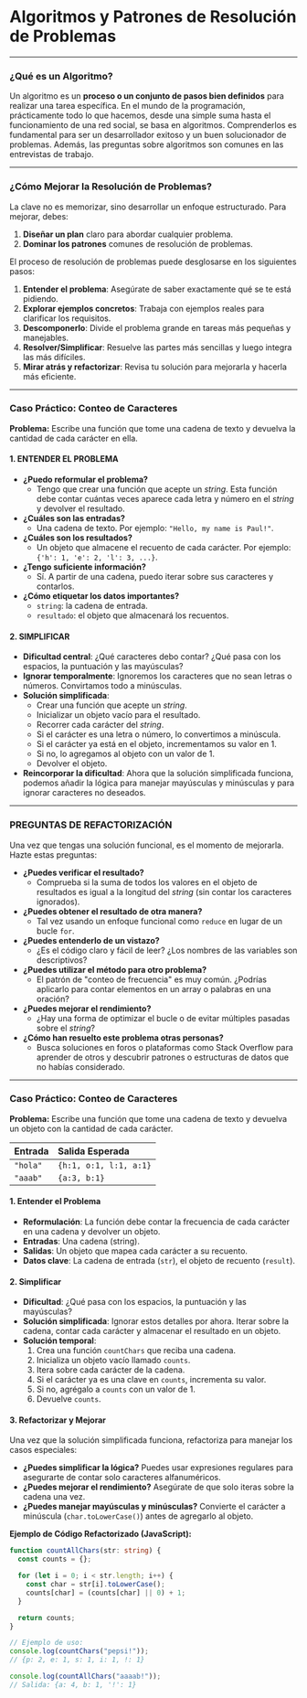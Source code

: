 # Algoritmos y Patrones de Resolución de Problemas

---

### ¿Qué es un Algoritmo?

Un algoritmo es un **proceso o un conjunto de pasos bien definidos** para realizar una tarea específica. En el mundo de la programación, prácticamente todo lo que hacemos, desde una simple suma hasta el funcionamiento de una red social, se basa en algoritmos. Comprenderlos es fundamental para ser un desarrollador exitoso y un buen solucionador de problemas. Además, las preguntas sobre algoritmos son comunes en las entrevistas de trabajo.

---

### ¿Cómo Mejorar la Resolución de Problemas?

La clave no es memorizar, sino desarrollar un enfoque estructurado. Para mejorar, debes:

1.  **Diseñar un plan** claro para abordar cualquier problema.
2.  **Dominar los patrones** comunes de resolución de problemas.

El proceso de resolución de problemas puede desglosarse en los siguientes pasos:

1.  **Entender el problema**: Asegúrate de saber exactamente qué se te está pidiendo.
2.  **Explorar ejemplos concretos**: Trabaja con ejemplos reales para clarificar los requisitos.
3.  **Descomponerlo**: Divide el problema grande en tareas más pequeñas y manejables.
4.  **Resolver/Simplificar**: Resuelve las partes más sencillas y luego integra las más difíciles.
5.  **Mirar atrás y refactorizar**: Revisa tu solución para mejorarla y hacerla más eficiente.

---

### Caso Práctico: Conteo de Caracteres

**Problema:** Escribe una función que tome una cadena de texto y devuelva la cantidad de cada carácter en ella.

#### 1. ENTENDER EL PROBLEMA

- **¿Puedo reformular el problema?**
  - Tengo que crear una función que acepte un _string_. Esta función debe contar cuántas veces aparece cada letra y número en el _string_ y devolver el resultado.
- **¿Cuáles son las entradas?**
  - Una cadena de texto. Por ejemplo: `"Hello, my name is Paul!"`.
- **¿Cuáles son los resultados?**
  - Un objeto que almacene el recuento de cada carácter. Por ejemplo: `{'h': 1, 'e': 2, 'l': 3, ...}`.
- **¿Tengo suficiente información?**
  - Sí. A partir de una cadena, puedo iterar sobre sus caracteres y contarlos.
- **¿Cómo etiquetar los datos importantes?**
  - `string`: la cadena de entrada.
  - `resultado`: el objeto que almacenará los recuentos.

#### 2. SIMPLIFICAR

- **Dificultad central**: ¿Qué caracteres debo contar? ¿Qué pasa con los espacios, la puntuación y las mayúsculas?
- **Ignorar temporalmente**: Ignoremos los caracteres que no sean letras o números. Convirtamos todo a minúsculas.
- **Solución simplificada**:
  - Crear una función que acepte un _string_.
  - Inicializar un objeto vacío para el resultado.
  - Recorrer cada carácter del _string_.
  - Si el carácter es una letra o número, lo convertimos a minúscula.
  - Si el carácter ya está en el objeto, incrementamos su valor en 1.
  - Si no, lo agregamos al objeto con un valor de 1.
  - Devolver el objeto.
- **Reincorporar la dificultad**: Ahora que la solución simplificada funciona, podemos añadir la lógica para manejar mayúsculas y minúsculas y para ignorar caracteres no deseados.

---

### PREGUNTAS DE REFACTORIZACIÓN

Una vez que tengas una solución funcional, es el momento de mejorarla. Hazte estas preguntas:

- **¿Puedes verificar el resultado?**
  - Comprueba si la suma de todos los valores en el objeto de resultados es igual a la longitud del _string_ (sin contar los caracteres ignorados).
- **¿Puedes obtener el resultado de otra manera?**
  - Tal vez usando un enfoque funcional como `reduce` en lugar de un bucle `for`.
- **¿Puedes entenderlo de un vistazo?**
  - ¿Es el código claro y fácil de leer? ¿Los nombres de las variables son descriptivos?
- **¿Puedes utilizar el método para otro problema?**
  - El patrón de "conteo de frecuencia" es muy común. ¿Podrías aplicarlo para contar elementos en un array o palabras en una oración?
- **¿Puedes mejorar el rendimiento?**
  - ¿Hay una forma de optimizar el bucle o de evitar múltiples pasadas sobre el _string_?
- **¿Cómo han resuelto este problema otras personas?**
  - Busca soluciones en foros o plataformas como Stack Overflow para aprender de otros y descubrir patrones o estructuras de datos que no habías considerado.

---

### Caso Práctico: Conteo de Caracteres

**Problema:** Escribe una función que tome una cadena de texto y devuelva un objeto con la cantidad de cada carácter.

| Entrada  | Salida Esperada        |
| :------- | :--------------------- |
| `"hola"` | `{h:1, o:1, l:1, a:1}` |
| `"aaab"` | `{a:3, b:1}`           |

#### 1\. Entender el Problema

- **Reformulación**: La función debe contar la frecuencia de cada carácter en una cadena y devolver un objeto.
- **Entradas**: Una cadena (string).
- **Salidas**: Un objeto que mapea cada carácter a su recuento.
- **Datos clave**: La cadena de entrada (`str`), el objeto de recuento (`result`).

#### 2\. Simplificar

- **Dificultad**: ¿Qué pasa con los espacios, la puntuación y las mayúsculas?
- **Solución simplificada**: Ignorar estos detalles por ahora. Iterar sobre la cadena, contar cada carácter y almacenar el resultado en un objeto.
- **Solución temporal**:
  1.  Crea una función `countChars` que reciba una cadena.
  2.  Inicializa un objeto vacío llamado `counts`.
  3.  Itera sobre cada carácter de la cadena.
  4.  Si el carácter ya es una clave en `counts`, incrementa su valor.
  5.  Si no, agrégalo a `counts` con un valor de 1.
  6.  Devuelve `counts`.

#### 3\. Refactorizar y Mejorar

Una vez que la solución simplificada funciona, refactoriza para manejar los casos especiales:

- **¿Puedes simplificar la lógica?** Puedes usar expresiones regulares para asegurarte de contar solo caracteres alfanuméricos.
- **¿Puedes mejorar el rendimiento?** Asegúrate de que solo iteras sobre la cadena una vez.
- **¿Puedes manejar mayúsculas y minúsculas?** Convierte el carácter a minúscula (`char.toLowerCase()`) antes de agregarlo al objeto.

**Ejemplo de Código Refactorizado (JavaScript):**

```ts
function countAllChars(str: string) {
  const counts = {};

  for (let i = 0; i < str.length; i++) {
    const char = str[i].toLowerCase();
    counts[char] = (counts[char] || 0) + 1;
  }

  return counts;
}

// Ejemplo de uso:
console.log(countChars("pepsi!"));
// {p: 2, e: 1, s: 1, i: 1, !: 1}

console.log(countAllChars("aaaab!"));
// Salida: {a: 4, b: 1, '!': 1}
```
